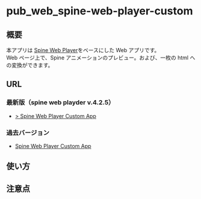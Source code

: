 # pub_web_spine-web-player-custom

## 概要

本アプリは [Spine Web Player](http://ja.esotericsoftware.com/spine-player)をベースにした Web アプリです。  
Web ページ上で、Spine アニメーションのプレビュー。および、一枚の html への変換ができます。

## URL

### 最新版（spine web playder v.4.2.5）

- [> Spine Web Player Custom App](https://t-tonyo-maru.github.io/pub_web_spine-web-player-custom/)

### 過去バージョン

- [Spine Web Player Custom App](https://t-tonyo-maru.github.io/pub_web_spine-web-player-custom/)

## 使い方

## 注意点

